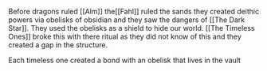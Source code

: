 Before dragons ruled [[Alm]] the[[Fahl]] ruled the sands they created deithic powers via obelisks of obsidian and they saw the dangers of [[The Dark Star]]. They used the obelisks as a shield to hide our world.
[[The Timeless Ones]] broke this with there ritual as they did not know of this and they created a gap in the structure.

Each timeless one created a bond with an obelisk that lives in the vault 